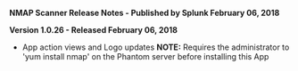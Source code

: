 **NMAP Scanner Release Notes - Published by Splunk February 06, 2018**


**Version 1.0.26 - Released February 06, 2018**

* App action views and Logo updates
**NOTE:** Requires the administrator to 'yum install nmap' on the Phantom server before installing this App  
